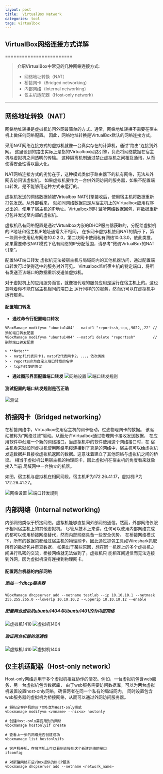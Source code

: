```yaml
---
layout: post
title:  VirtualBox Network
categories: tool
tags: virtualbox
---
```


## VirtualBox网络连接方式详解
========================

> **介绍VirtualBox中常见的几种网络连接方式:**
> - 网络地址转换（NAT）
> - 桥接网卡（Bridged networking）
> - 内部网络（Internal networking)
> - 仅主机适配器（Host-only network）

----------

网络地址转换（NAT）
----------------

网络地址转换是虚拟机访问外网最简单的方式。通常，网络地址转换不需要在宿主机上做任何网络配置。
因此，网络地址转换是VirtualBox默认的网络连接方式。

采用NAT网络连接方式的虚拟机就像一台真实存在的计算机，通过”路由“连接到外网。
这里谈到的路由实际上是指的Virtualbox网路引擎，负责将网络数据在宿主机与虚拟机之间透明的传输。
这种隔离机制通过禁止虚拟机之间相互通讯，从而使得安全性得以最大化。

NAT网络连接方式的劣势在于，这种模式类似于路由器下的私有网络，无法从外网去访问该虚拟机。
如果虚拟机要作为一台供外网访问的服务器，如果不配置端口转发，是不能够用这种方式来运行的。

虚拟机发送的网络数据帧被Virtualbox NAT引擎接收后，使用宿主机将数据重新打包发送。从外部看来，
就如同网络数据包是从宿主机上的Virtualbox应用程序发出的，使用了宿主机的IP地址。Virtualbox同时
监听网络数据回包，将数据重新打包并发送至内部的虚拟机。

虚拟机私有网络配置是通过Virtualbox内嵌的DHCP服务器获取的，分配给虚拟机的IP地址和宿主机IP地址通常大不相同，
在多网卡虚拟机使用NAT的情形下，第一块网卡使用私有网络10.0.2.0，第二块网卡使用私有网络10.0.3.0，依此类推。
如果需要修改NAT模式下私有网络的IP分配范围，请参考”微调VirtualBox的NAT引擎“。

配置NAT端口转发
虚拟机无法被宿主机与局域网内的其他机器访问，通过配置端口转发可以使得选中的服务对外可见。
Virtualbox监听宿主机的特定端口，将所有发送至该端口的数据重新发送值虚拟机。

对于虚拟机上的应用服务而言，就像被代理的服务应用是运行在宿主机上的。这也意味着你不能在宿主机相同的端口上
运行同样的的服务，然而仍可以在虚拟机中运行服务。

#### 配置端口转发

- **通过命令行配置端口转发**
```
VBoxManage modifyvm "ubuntu1404" --natpf1 "reportssh,tcp,,9022,,22" //添加端口转发配置
VBoxManage modifyvm "ubuntu1404" --natpf1 delete "reportssh"        //删除端口转发配置
```

    > **Note:**
    > - natpf1代表网卡1，natpf2代表网卡2，...，依次类推
    > - reportssh为自定义端口转发的名字
    > - tcp为转发的协议

- **通过图形界面配置端口转发**
![网络设置][2]
![端口转发规则][1]

#### 测试配置的端口转发规则是否正确
![测试][3]

桥接网卡（Bridged networking）
---------------------------

在桥接网络中，Virtualbox使用宿主机的网卡驱动，过滤物理网卡的数据。
该驱动被称为“网络过滤”驱动。从而允许Virtualbox通过物理网卡接收发送数据，
在应用软件中创建一个新的网络接口。当虚拟机中的软件使用这个网络接口时，在
宿主机看来就如同虚拟机使用网络电缆连接到了真是的网络中，宿主机可以给虚拟机
发送数据并且接收虚拟机返回的数据。这意味着建立了其他网络与虚拟机之间的桥梁。
相当于虚拟机公用宿主机的物理网卡，因此虚拟机在宿主机的角度看来就像接入当前
局域网中一台独立的机器。

如图，宿主机与虚拟机在相同网段，宿主机IP为172.26.41.17，虚拟机IP为172.26.41.27。

![网络设置][4]
![端口转发规则][5]

内部网络（Internal networking)
-----------------------------

内部网络类似于桥接网络，虚拟机能够直接同外部网络通信。然而，外部网络仅限于相同宿主机上的其他虚拟机。
尽管从技术上来讲，任何可以使用内部网络完成的都可以使用桥接网络替代，然而内部网络具备一些安全优势。
在桥接网络模式下，所有的数据包都经过宿主机的物理网卡。因此通过抓包工具如Wireshark抓取所有的数据包并审查数据。
如果出于某些原因，想在同一机器上的多个虚拟机之间进行私密的交流，桥接网络就无法做到了。虚拟机只
能相互间通信而无法连接到外网，因为虚拟机没有连接到物理网卡。

#### 配置两台机器的内部网络

##### 添加一个dhcp服务器

```
VBoxManage dhcpserver add --netname testlab --ip 10.10.10.1 --netmask 255.255.255.0 --lowerip 10.10.10.2 --upperip 10.10.10.12 --enable
```

##### 配置两台虚拟机ubuntu1404与Ubuntu1401的为内部网络

![虚拟机1410][6]
![虚拟机1404][7]

##### 验证两台机器的连通性

![虚拟机1410][8]
![虚拟机1404][9]


仅主机适配器（Host-only network）
------------------------------

Host-only网络适用于多个虚拟机相互协作的情况。例如，一台虚拟机包含web服务，另一台虚拟机包含数据库，
由于web服务需要访问数据库，可以为两台虚拟机设置设置host-only网络，确保两者在同一个私有的局域网内，
同时设置包含web服务器的虚拟机为桥接网络，从而可以通过外网访问服务器。
```
# 将指定客户机的网卡X修改为Host-only模式
vboxmanage modifyvm <vmname> --nic<x> hostonly

# 创建Host-only需要用到的网络
vboxmanage hostonlyif create

# 查看上一步的网络是否创建成功
vboxmanage list hostonlyifs

# 客户机开机，在宿主机上可以看到连接到这个新建网络的接口
ifconfig

# 对新建网络开启VBox提供的DHCP服务
vboxmanage dhcpserver add --netname <network_name>

```

[1]:http://7xr4ey.com1.z0.glb.clouddn.com/20160222112239.jpg
[2]:http://7xr4ey.com1.z0.glb.clouddn.com/20160222111947.jpg
[3]:http://7xr4ey.com1.z0.glb.clouddn.com/20160222114406.jpg
[4]:http://7xr4ey.com1.z0.glb.clouddn.com/20160223094900.jpg
[5]:http://7xr4ey.com1.z0.glb.clouddn.com/20160222131255.jpg
[6]:http://7xr4ey.com1.z0.glb.clouddn.com/20160223103008.jpg
[7]:http://7xr4ey.com1.z0.glb.clouddn.com/20160223103114.jpg
[8]:http://7xr4ey.com1.z0.glb.clouddn.com/20160223104547.jpg
[9]:http://7xr4ey.com1.z0.glb.clouddn.com/20160223104713.jpg
